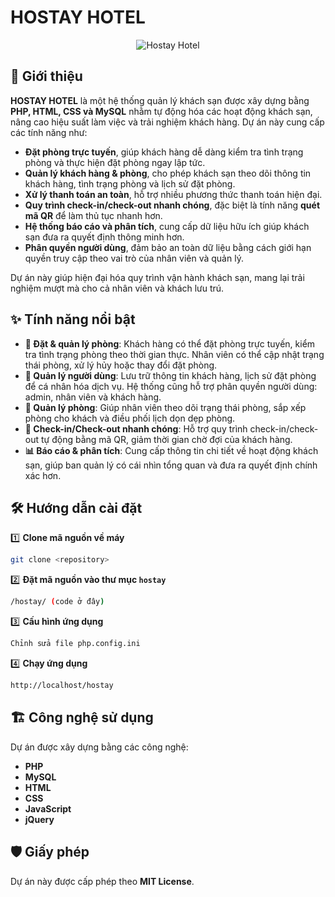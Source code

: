 # HOSTAY HOTEL

<p align="center">
  <img src="https://raw.githubusercontent.com/vandunxg/hostay/master/public/HostayHotel.png" alt="Hostay Hotel">
</p>

## 📌 Giới thiệu

**HOSTAY HOTEL** là một hệ thống quản lý khách sạn được xây dựng bằng **PHP, HTML, CSS và MySQL** nhằm tự động hóa các hoạt động khách sạn, nâng cao hiệu suất làm việc và trải nghiệm khách hàng. Dự án này cung cấp các tính năng như:

- **Đặt phòng trực tuyến**, giúp khách hàng dễ dàng kiểm tra tình trạng phòng và thực hiện đặt phòng ngay lập tức.
- **Quản lý khách hàng & phòng**, cho phép khách sạn theo dõi thông tin khách hàng, tình trạng phòng và lịch sử đặt phòng.
- **Xử lý thanh toán an toàn**, hỗ trợ nhiều phương thức thanh toán hiện đại.
- **Quy trình check-in/check-out nhanh chóng**, đặc biệt là tính năng **quét mã QR** để làm thủ tục nhanh hơn.
- **Hệ thống báo cáo và phân tích**, cung cấp dữ liệu hữu ích giúp khách sạn đưa ra quyết định thông minh hơn.
- **Phân quyền người dùng**, đảm bảo an toàn dữ liệu bằng cách giới hạn quyền truy cập theo vai trò của nhân viên và quản lý.

Dự án này giúp hiện đại hóa quy trình vận hành khách sạn, mang lại trải nghiệm mượt mà cho cả nhân viên và khách lưu trú.

## ✨ Tính năng nổi bật

- **📅 Đặt & quản lý phòng**: Khách hàng có thể đặt phòng trực tuyến, kiểm tra tình trạng phòng theo thời gian thực. Nhân viên có thể cập nhật trạng thái phòng, xử lý hủy hoặc thay đổi đặt phòng.
- **👥 Quản lý người dùng**: Lưu trữ thông tin khách hàng, lịch sử đặt phòng để cá nhân hóa dịch vụ. Hệ thống cũng hỗ trợ phân quyền người dùng: admin, nhân viên và khách hàng.
- **🏨 Quản lý phòng**: Giúp nhân viên theo dõi trạng thái phòng, sắp xếp phòng cho khách và điều phối lịch dọn dẹp phòng.
- **📲 Check-in/Check-out nhanh chóng**: Hỗ trợ quy trình check-in/check-out tự động bằng mã QR, giảm thời gian chờ đợi của khách hàng.
- **📊 Báo cáo & phân tích**: Cung cấp thông tin chi tiết về hoạt động khách sạn, giúp ban quản lý có cái nhìn tổng quan và đưa ra quyết định chính xác hơn.

## 🛠️ Hướng dẫn cài đặt

1️⃣ **Clone mã nguồn về máy**
```bash
git clone <repository>
```

2️⃣ **Đặt mã nguồn vào thư mục `hostay`**
```bash
/hostay/ (code ở đây)
```

3️⃣ **Cấu hình ứng dụng**
```bash
Chỉnh sửa file php.config.ini
```

4️⃣ **Chạy ứng dụng**
```bash
http://localhost/hostay
```

## 🏗️ Công nghệ sử dụng

Dự án được xây dựng bằng các công nghệ:

- **PHP**
- **MySQL**
- **HTML**
- **CSS**
- **JavaScript**
- **jQuery**

## 🛡️ Giấy phép

Dự án này được cấp phép theo **MIT License**.

